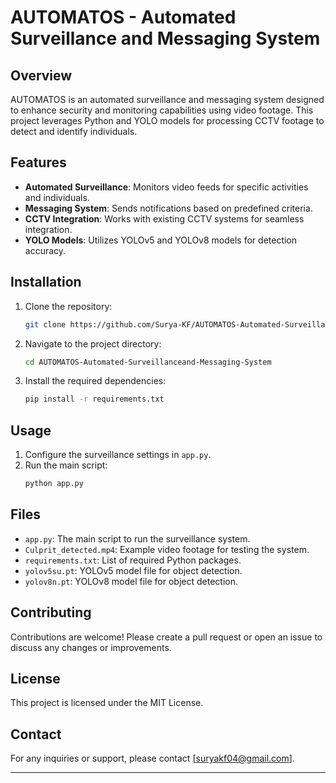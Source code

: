 # AUTOMATOS - Automated Surveillance and Messaging System

## Overview

AUTOMATOS is an automated surveillance and messaging system designed to enhance security and monitoring capabilities using video footage. This project leverages Python and YOLO models for processing CCTV footage to detect and identify individuals.

## Features

- **Automated Surveillance**: Monitors video feeds for specific activities and individuals.
- **Messaging System**: Sends notifications based on predefined criteria.
- **CCTV Integration**: Works with existing CCTV systems for seamless integration.
- **YOLO Models**: Utilizes YOLOv5 and YOLOv8 models for detection accuracy.

## Installation

1. Clone the repository:
   ```bash
   git clone https://github.com/Surya-KF/AUTOMATOS-Automated-Surveillanceand-Messaging-System.git
   ```
2. Navigate to the project directory:
   ```bash
   cd AUTOMATOS-Automated-Surveillanceand-Messaging-System
   ```
3. Install the required dependencies:
   ```bash
   pip install -r requirements.txt
   ```

## Usage

1. Configure the surveillance settings in `app.py`.
2. Run the main script:
   ```bash
   python app.py
   ```

## Files

- `app.py`: The main script to run the surveillance system.
- `Culprit_detected.mp4`: Example video footage for testing the system.
- `requirements.txt`: List of required Python packages.
- `yolov5su.pt`: YOLOv5 model file for object detection.
- `yolov8n.pt`: YOLOv8 model file for object detection.

## Contributing

Contributions are welcome! Please create a pull request or open an issue to discuss any changes or improvements.

## License

This project is licensed under the MIT License.

## Contact

For any inquiries or support, please contact [suryakf04@gmail.com].

---
